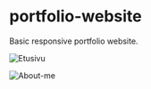 # portfolio-website

Basic responsive portfolio website. 

![Etusivu](https://user-images.githubusercontent.com/90515624/212182052-6d492546-6e49-487a-88ee-035c5a1de682.PNG)

![About-me](https://user-images.githubusercontent.com/90515624/212182067-fb392990-5d30-4398-b7bd-c1ccac21b441.PNG)

